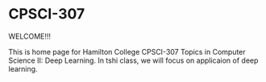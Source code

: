 # CPSCI-307
WELCOME!!!

This is home page for Hamilton College CPSCI-307 Topics in Computer Science II: Deep Learning. In tshi class, we will focus on applicaion of deep learning.

